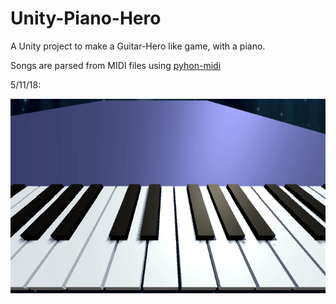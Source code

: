 # Unity-Piano-Hero

A Unity project to make a Guitar-Hero like game, with a piano.

Songs are parsed from MIDI files using [pyhon-midi](https://github.com/vishnubob/python-midi)

5/11/18:

![](Images/latest.gif)

